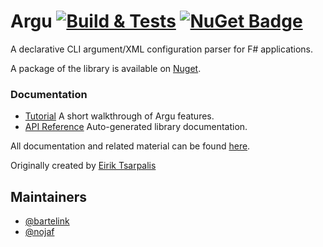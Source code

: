 # Argu [![Build & Tests](https://github.com/fsprojects/Argu/workflows/Build%20&%20Tests/badge.svg?branch=master)](https://github.com/fsprojects/Argu/actions) [![NuGet Badge](https://buildstats.info/nuget/Argu)](https://www.nuget.org/packages/Argu)

A declarative CLI argument/XML configuration parser for F# applications. 

A package of the library is available on [Nuget](http://www.nuget.org/packages/Argu/).

### Documentation

* [Tutorial](http://fsprojects.github.io/Argu/tutorial.html) A short walkthrough of Argu features.
* [API Reference](http://fsprojects.github.io/Argu/reference/index.html) Auto-generated library documentation.

All documentation and related material can be found [here](http://fsprojects.github.io/Argu/).

Originally created by [Eirik Tsarpalis](https://twitter.com/eiriktsarpalis)

## Maintainers

* [@bartelink](https://github.com/bartelink)
* [@nojaf](https://github.com/nojaf)
